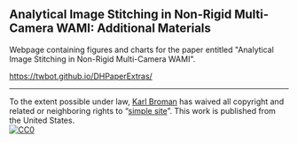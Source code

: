 ## Analytical Image Stitching in Non-Rigid Multi-Camera WAMI: Additional Materials

Webpage containing figures and charts for the paper entitled "Analytical Image Stitching in Non-Rigid Multi-Camera WAMI".

https://twbot.github.io/DHPaperExtras/

---

To the extent possible under law,
[Karl Broman](https://github.com/kbroman)
has waived all copyright and related or neighboring rights to
&ldquo;[simple site](https://github.com/kbroman/simple_site)&rdquo;.
This work is published from the United States.
<br/>
[![CC0](https://i.creativecommons.org/p/zero/1.0/88x31.png)](https://creativecommons.org/publicdomain/zero/1.0/)
